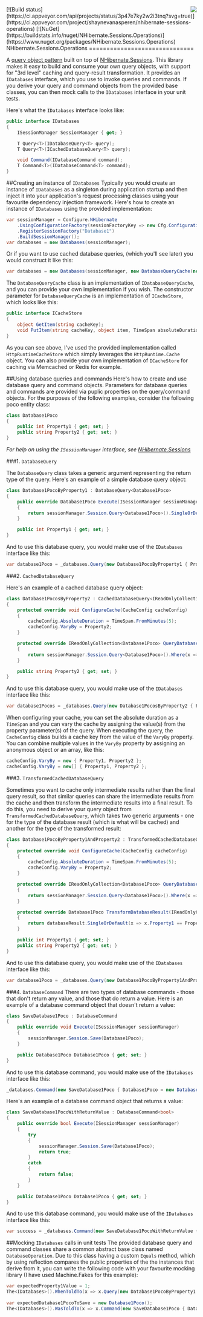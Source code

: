 <img src="NHibernate.Sessions.Operations.png" align="right" />
[![Build status](https://ci.appveyor.com/api/projects/status/3p47e7ky2w2i3tnq?svg=true)](https://ci.appveyor.com/project/shaynevanasperen/nhibernate-sessions-operations)
[![NuGet](https://buildstats.info/nuget/NHibernate.Sessions.Operations)](https://www.nuget.org/packages/NHibernate.Sessions.Operations)
NHibernate.Sessions.Operations
==============================

A [query object pattern](http://martinfowler.com/eaaCatalog/queryObject.html) built on top of
[NHibernate.Sessions](https://www.nuget.org/packages/NHibernate.Sessions/). This library makes
it easy to build and consume your own query objects, with support for "3rd level" caching and
query-result transformation. It provides an `IDatabases` interface, which you use to invoke queries
and commands. If you derive your query and command objects from the provided base classes, you
can then mock calls to the `IDatabases` interface in your unit tests.

Here's what the `IDatabases` interface looks like:

```c#
public interface IDatabases
{
	ISessionManager SessionManager { get; }

	T Query<T>(IDatabaseQuery<T> query);
	T Query<T>(ICachedDatabaseQuery<T> query);

	void Command(IDatabaseCommand command);
	T Command<T>(IDatabaseCommand<T> command);
}
```

##Creating an instance of `IDatabases`
Typically you would create an instance of `IDatabases` as a singleton during application startup
and then inject it into your application's request processing classes using your favourite
dependency injection framework. Here's how to create an instance of `IDatabases` using the provided
implementation:

```c#
var sessionManager = Configure.NHibernate
	.UsingConfigurationFactory(sessionFactoryKey => new Cfg.Configuration().Configure("~/nhibernate.database1.cfg.xml"))
	.RegisterSessionFactory("Database1")
	.BuildSessionManager();
var databases = new Databases(sessionManager);
```

Or if you want to use cached database queries, (which you'll see later) you would construct it like this:

```c#
var databases = new Databases(sessionManager, new DatabaseQueryCache(new HttpRuntimeCacheStore()));
```

The `DatabaseQueryCache` class is an implementation of `IDatabaseQueryCache`, and you can provide your
own implementation if you wish. The constructor parameter for `DatabaseQueryCache` is an implementation
of `ICacheStore`, which looks like this:

```c#
public interface ICacheStore
{
	object GetItem(string cacheKey);
	void PutItem(string cacheKey, object item, TimeSpan absoluteDuration);
}
```

As you can see above, I've used the provided implementation called `HttpRuntimeCacheStore` which simply
leverages the `HttpRuntime.Cache` object. You can also provide your own implementation of `ICacheStore` for
caching via Memcached or Redis for example.

##Using database queries and commands
Here's how to create and use database query and command objects. Parameters for database queries
and commands are provided via puplic properties on the query/command objects. For the purposes of
the following examples, consider the following poco entity class:

```c#
class Database1Poco
{
	public int Property1 { get; set; }
	public string Property2 { get; set; }
}
```

_For help on using the `ISessionManager` interface, see [NHibernate.Sessions](https://github.com/shaynevanasperen/NHibernate.Sessions)_

###1. `DatabaseQuery`

The `DatabaseQuery` class takes a generic argument representing the return type of the query. Here's
an example of a simple database query object:

```c#
class Database1PocoByProperty1 : DatabaseQuery<Database1Poco>
{
	public override Database1Poco Execute(ISessionManager sessionManager)
	{
		return sessionManager.Session.Query<Database1Poco>().SingleOrDefault(x => x.Property1 == Property1);
	}

	public int Property1 { get; set; }
}
```

And to use this database query, you would make use of the `IDatabases` interface like this:

```c#
var database1Poco = _databases.Query(new Database1PocoByProperty1 { Property1 = 1 });
```

###2. `CachedDatabaseQuery`

Here's an example of a cached database query object:

```c#
class Database1PocosByProperty2 : CachedDatabaseQuery<IReadOnlyCollection<Database1Poco>>
{
	protected override void ConfigureCache(CacheConfig cacheConfig)
	{
		cacheConfig.AbsoluteDuration = TimeSpan.FromMinutes(5);
		cacheConfig.VaryBy = Property2;
	}

	protected override IReadOnlyCollection<Database1Poco> QueryDatabase(ISessionManager sessionManager)
	{
		return sessionManager.Session.Query<Database1Poco>().Where(x => x.Property2 == Property2).ToArray();
	}

	public string Property2 { get; set; }
}
```

And to use this database query, you would make use of the `IDatabases` interface like this:

```c#
var database1Pocos = _databases.Query(new Database1PocosByProperty2 { Property2 = "value" });
```

When configuring your cache, you can set the absolute duration as a `TimeSpan` and you can vary the
cache by assigning the value(s) from the property parameter(s) of the query. When executing the query,
the `CacheConfig` class builds a cache key from the value of the `VaryBy` property. You can combine
multiple values in the `VaryBy` property by assigning an anonymous object or an array, like this:

```c#
cacheConfig.VaryBy = new { Property1, Property2 };
cacheConfig.VaryBy = new[] { Property1, Property2 };	
```

###3. `TransformedCachedDatabaseQuery`

Sometimes you want to cache only intermediate results rather than the final query result, so that
similar queries can share the intermediate results from the cache and then transform the intermediate
results into a final result. To do this, you need to derive your query object from
`TransformedCachedDatabaseQuery`, which takes two generic arguments - one for the type of the database
result (which is what will be cached) and another for the type of the transformed result:

```c#
class Database1PocoByProperty1AndProperty2 : TransformedCachedDatabaseQuery<IReadOnlyCollection<Database1Poco>, Database1Poco>
{
	protected override void ConfigureCache(CacheConfig cacheConfig)
	{
		cacheConfig.AbsoluteDuration = TimeSpan.FromMinutes(5);
		cacheConfig.VaryBy = Property2;
	}

	protected override IReadOnlyCollection<Database1Poco> QueryDatabase(ISessionManager sessionManager)
	{
		return sessionManager.Session.Query<Database1Poco>().Where(x => x.Property2 == Property2).ToArray();
	}

	protected override Database1Poco TransformDatabaseResult(IReadOnlyCollection<Database1Poco> databaseResult)
	{
		return databaseResult.SingleOrDefault(x => x.Property1 == Property1);
	}

	public int Property1 { get; set; }
	public string Property2 { get; set; }
}
```

And to use this database query, you would make use of the `IDatabases` interface like this:

```c#
var database1Poco = _databases.Query(new Database1PocoByProperty1AndProperty2 { Property1 = 1, Property2 = "value" });
```

###4. `DatabaseCommand`
There are two types of database commands - those that don't return any value, and those that do
return a value. Here is an example of a database command object that doesn't return a value:

```c#
class SaveDatabase1Poco : DatabaseCommand
{
	public override void Execute(ISessionManager sessionManager)
	{
		sessionManager.Session.Save(Database1Poco);
	}

	public Database1Poco Database1Poco { get; set; }
}
```

And to use this database command, you would make use of the `IDatabases` interface like this:

```c#
_databases.Command(new SaveDatabase1Poco { Database1Poco = new Database1Poco() });
```

Here's an example of a database command object that returns a value:

```c#
class SaveDatabase1PocoWithReturnValue : DatabaseCommand<bool>
{
	public override bool Execute(ISessionManager sessionManager)
	{
		try
		{
			sessionManager.Session.Save(Database1Poco);
			return true;
		}
		catch
		{
			return false;
		}
	}

	public Database1Poco Database1Poco { get; set; }
}
```

And to use this database command, you would make use of the `IDatabases` interface like this:

```c#
var success = _databases.Command(new SaveDatabase1PocoWithReturnValue { Database1Poco = new Database1Poco() });
```

##Mocking `IDatabases` calls in unit tests
The provided database query and command classes share a common abstract base class named
`DatabaseOperation`. Due to this class having a custom `Equals` method, which by using reflection
compares the public properties of the the instances that derive from it, you can write the
following code with your favourite mocking library (I have used Machine.Fakes for this example):

```c#
var expectedProperty1Value = 1;
The<IDatabases>().WhenToldTo(x => x.Query(new Database1PocoByProperty1 { Property1 = expectedProperty1Value })).Return(new Database1Poco());	
	
var expectedDatabase1PocoToSave = new Database1Poco();
The<IDatabases>().WasToldTo(x => x.Command(new SaveDatabase1Poco { Database1Poco = expectedDatabase1PocoToSave })).OnlyOnce();
```